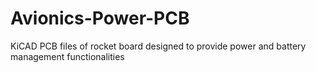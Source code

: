 # Avionics-Power-PCB
KiCAD PCB files of rocket board designed to provide power and battery management functionalities
